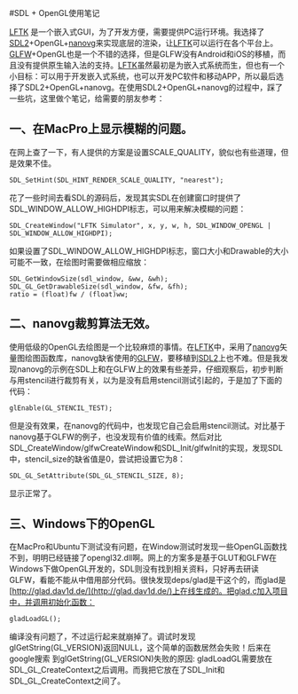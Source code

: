 #SDL + OpenGL使用笔记

[LFTK](https://github.com/xianjimli/lftk) 是一个嵌入式GUI，为了开发方便，需要提供PC运行环境。我选择了[SDL2](https://www.libsdl.org)+OpenGL+[nanovg](https://github.com/memononen/nanovg)来实现底层的渲染，让[LFTK](https://github.com/xianjimli/lftk)可以运行在各个平台上。[GLFW](http://www.glfw.org/)+OpenGL也是一个不错的选择，但是GLFW没有Android和iOS的移植，而且没有提供原生输入法的支持。[LFTK](https://github.com/xianjimli/lftk)虽然最初是为嵌入式系统而生，但也有一个小目标：可以用于开发嵌入式系统，也可以开发PC软件和移动APP，所以最后选择了SDL2+OpenGL+nanovg。在使用SDL2+OpenGL+nanovg的过程中，踩了一些坑，这里做个笔记，给需要的朋友参考：

## 一、在MacPro上显示模糊的问题。

在网上查了一下，有人提供的方案是设置SCALE_QUALITY，貌似也有些道理，但是效果不佳。

```
SDL_SetHint(SDL_HINT_RENDER_SCALE_QUALITY, "nearest");
```

花了一些时间去看SDL的源码后，发现其实SDL在创建窗口时提供了SDL\_WINDOW\_ALLOW\_HIGHDPI标志，可以用来解决模糊的问题：

```
SDL_CreateWindow("LFTK Simulator", x, y, w, h, SDL_WINDOW_OPENGL | SDL_WINDOW_ALLOW_HIGHDPI);
```

如果设置了SDL\_WINDOW\_ALLOW\_HIGHDPI标志，窗口大小和Drawable的大小可能不一致，在绘图时需要做相应缩放：

```
SDL_GetWindowSize(sdl_window, &ww, &wh);
SDL_GL_GetDrawableSize(sdl_window, &fw, &fh);
ratio = (float)fw / (float)ww;
```

## 二、nanovg裁剪算法无效。

使用低级的OpenGL去绘图是一个比较麻烦的事情。在[LFTK](https://github.com/xianjimli/lftk)中，采用了[nanovg](https://github.com/memononen/nanovg)矢量图绘图函数库，nanovg缺省使用的[GLFW](http://www.glfw.org/)，要移植到[SDL2](https://www.libsdl.org)上也不难。但是我发现nanovg的示例在SDL上和在GLFW上的效果有些差异，仔细观察后，初步判断与用stencil进行裁剪有关，以为是没有启用stencil测试引起的，于是加了下面的代码：

```
glEnable(GL_STENCIL_TEST);
```

但是没有效果，在nanovg的代码中，也发现它自己会启用stencil测试。对比基于nanovg基于GLFW的例子，也没发现有价值的线索。然后对比SDL\_CreateWindow/glfwCreateWindow和SDL\_Init/glfwInit的实现，发现SDL中，stencil\_size的缺省值是0，尝试把设置它为8：

```
SDL_GL_SetAttribute(SDL_GL_STENCIL_SIZE, 8);
```

显示正常了。

## 三、Windows下的OpenGL

在MacPro和Ubuntu下测试没有问题，在Window测试时发现一些OpenGL函数找不到，明明已经链接了opengl32.dll啊。网上的方案多是基于GLUT和GLFW在Windows下做OpenGL开发的，SDL则没有找到相关资料，只好再去研读GLFW，看能不能从中借用部分代码。很快发现deps/glad是干这个的，而glad是[http://glad.dav1d.de/](http://glad.dav1d.de/)上在线生成的。把glad.c加入项目中，并调用初始化函数：

```
gladLoadGL();
```

编译没有问题了，不过运行起来就崩掉了。调试时发现glGetString(GL\_VERSION)返回NULL，这个简单的函数居然会失败！后来在google搜索
到glGetString(GL\_VERSION)失败的原因: gladLoadGL需要放在SDL\_GL\_CreateContext之后调用。而我把它放在了SDL\_Init和SDL\_GL\_CreateContext之间了。

